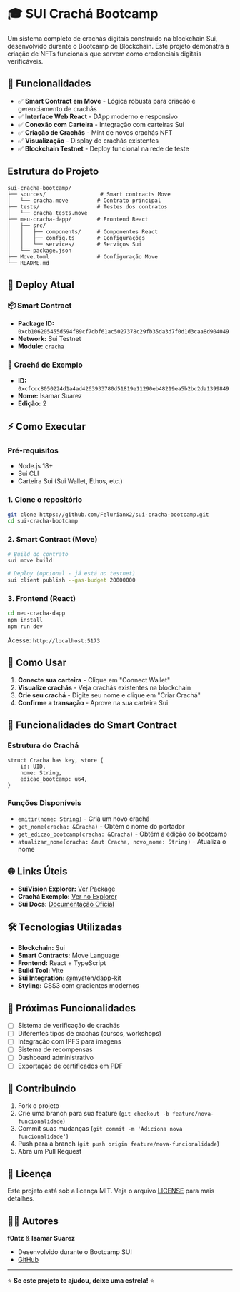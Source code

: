 # 🎓 SUI Crachá Bootcamp

Um sistema completo de crachás digitais construído na blockchain Sui, desenvolvido durante o Bootcamp de Blockchain. Este projeto demonstra a criação de NFTs funcionais que servem como credenciais digitais verificáveis.

## 🌟 Funcionalidades

- ✅ **Smart Contract em Move** - Lógica robusta para criação e gerenciamento de crachás
- ✅ **Interface Web React** - DApp moderno e responsivo
- ✅ **Conexão com Carteira** - Integração com carteiras Sui
- ✅ **Criação de Crachás** - Mint de novos crachás NFT
- ✅ **Visualização** - Display de crachás existentes
- ✅ **Blockchain Testnet** - Deploy funcional na rede de teste

## Estrutura do Projeto

```
sui-cracha-bootcamp/
├── sources/                 # Smart contracts Move
│   └── cracha.move         # Contrato principal
├── tests/                  # Testes dos contratos
│   └── cracha_tests.move   
├── meu-cracha-dapp/        # Frontend React
│   ├── src/
│   │   ├── components/     # Componentes React
│   │   ├── config.ts       # Configurações
│   │   └── services/       # Serviços Sui
│   └── package.json
├── Move.toml               # Configuração Move
└── README.md
```

## 🚀 Deploy Atual

### 📦 Smart Contract
- **Package ID:** `0xcb106205455d594f89cf7dbf61ac5027378c29fb35da3d7f0d1d3caa8d904049`
- **Network:** Sui Testnet
- **Module:** `cracha`

### 🎫 Crachá de Exemplo
- **ID:** `0xcfccc8050224d1a4ad4263933780d51819e11290eb48219ea5b2bc2da1399849`
- **Nome:** Isamar Suarez
- **Edição:** 2

## ⚡ Como Executar

### Pré-requisitos
- Node.js 18+
- Sui CLI
- Carteira Sui (Sui Wallet, Ethos, etc.)

### 1. Clone o repositório
```bash
git clone https://github.com/Felurianx2/sui-cracha-bootcamp.git
cd sui-cracha-bootcamp
```

### 2. Smart Contract (Move)
```bash
# Build do contrato
sui move build

# Deploy (opcional - já está no testnet)
sui client publish --gas-budget 20000000
```

### 3. Frontend (React)
```bash
cd meu-cracha-dapp
npm install
npm run dev
```

Acesse: `http://localhost:5173`

## 🎯 Como Usar

1. **Conecte sua carteira** - Clique em "Connect Wallet"
2. **Visualize crachás** - Veja crachás existentes na blockchain
3. **Crie seu crachá** - Digite seu nome e clique em "Criar Crachá"
4. **Confirme a transação** - Aprove na sua carteira Sui

## 🔧 Funcionalidades do Smart Contract

### Estrutura do Crachá
```move
struct Cracha has key, store {
    id: UID,
    nome: String,
    edicao_bootcamp: u64,
}
```

### Funções Disponíveis
- `emitir(nome: String)` - Cria um novo crachá
- `get_nome(cracha: &Cracha)` - Obtém o nome do portador
- `get_edicao_bootcamp(cracha: &Cracha)` - Obtém a edição do bootcamp
- `atualizar_nome(cracha: &mut Cracha, novo_nome: String)` - Atualiza o nome

## 🌐 Links Úteis

- **SuiVision Explorer:** [Ver Package](https://suivision.xyz/package/0x2556464174da40e048a9dc0ac9c90597c36a29922398ac2e05d7873719d40fcd?network=testnet)
- **Crachá Exemplo:** [Ver no Explorer](https://suivision.xyz/object/0xb8d8679af2b1640e36e5ed76ebc6da4c0b83ec3a8c4c8413d6664140193b1781?network=testnet)
- **Sui Docs:** [Documentação Oficial](https://docs.sui.io)

## 🛠️ Tecnologias Utilizadas

- **Blockchain:** Sui
- **Smart Contracts:** Move Language
- **Frontend:** React + TypeScript
- **Build Tool:** Vite
- **Sui Integration:** @mysten/dapp-kit
- **Styling:** CSS3 com gradientes modernos

## 📝 Próximas Funcionalidades

- [ ] Sistema de verificação de crachás
- [ ] Diferentes tipos de crachás (cursos, workshops)
- [ ] Integração com IPFS para imagens
- [ ] Sistema de recompensas
- [ ] Dashboard administrativo
- [ ] Exportação de certificados em PDF

## 🤝 Contribuindo

1. Fork o projeto
2. Crie uma branch para sua feature (`git checkout -b feature/nova-funcionalidade`)
3. Commit suas mudanças (`git commit -m 'Adiciona nova funcionalidade'`)
4. Push para a branch (`git push origin feature/nova-funcionalidade`)
5. Abra um Pull Request

## 📄 Licença

Este projeto está sob a licença MIT. Veja o arquivo [LICENSE](LICENSE) para mais detalhes.

## 👨‍💻 Autores

**f0ntz** & **Isamar Suarez**
- Desenvolvido durante o Bootcamp SUI
- [GitHub](https://github.com/f0ntz)

---

⭐ **Se este projeto te ajudou, deixe uma estrela!** ⭐
